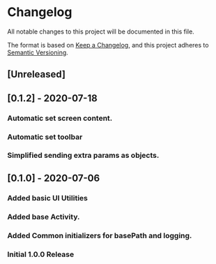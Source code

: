 ﻿# Changelog

All notable changes to this project will be documented in this file.

The format is based on [Keep a Changelog](https://keepachangelog.com/en/1.0.0/),
and this project adheres to [Semantic Versioning](https://semver.org/spec/v2.0.0.html).

## [Unreleased]

## [0.1.2] - 2020-07-18

### Automatic set screen content.
### Automatic set toolbar 
### Simplified sending extra params as objects.

## [0.1.0] - 2020-07-06

### Added basic UI Utilities
### Added base Activity.
### Added Common initializers for basePath and logging.
### Initial 1.0.0 Release

